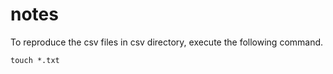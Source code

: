 # notes

To reproduce the csv files in csv directory, execute the following command.

```
touch *.txt
```
